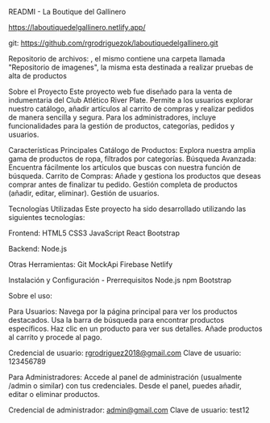 
READMI - La Boutique del Gallinero

https://laboutiquedelgallinero.netlify.app/

git: https://github.com/rgrodriguezok/laboutiquedelgallinero.git

Repositorio de archivos:  , el mismo contiene una carpeta llamada "Repositorio de imagenes", la misma esta destinada a realizar pruebas de alta de productos


Sobre el Proyecto
Este proyecto web fue diseñado  para la venta de indumentaria del Club Atlético River Plate. Permite a los usuarios explorar nuestro catálogo, añadir artículos al carrito de compras y realizar pedidos de manera sencilla y segura. Para los administradores, incluye funcionalidades para la gestión de productos, categorías, pedidos y usuarios.

Características Principales
Catálogo de Productos: Explora nuestra amplia gama de productos de ropa, filtrados por categorías.
Búsqueda Avanzada: Encuentra fácilmente los artículos que buscas con nuestra función de búsqueda.
Carrito de Compras: Añade y gestiona los productos que deseas comprar antes de finalizar tu pedido.
Gestión completa de productos (añadir, editar, eliminar).
Gestión de usuarios.



Tecnologías Utilizadas
Este proyecto ha sido desarrollado utilizando las siguientes tecnologías:

Frontend:
HTML5
CSS3
JavaScript
React
Bootstrap

Backend:
Node.js

Otras Herramientas:
Git
MockApi
Firebase
Netlify


Instalación y Configuración - Prerrequisitos
Node.js
npm
Bootstrap




Sobre el uso:

Para Usuarios:
Navega por la página principal para ver los productos destacados.
Usa la barra de búsqueda para encontrar productos específicos.
Haz clic en un producto para ver sus detalles.
Añade productos al carrito y procede al pago.

Credencial de usuario: rgrodriguez2018@gmail.com
Clave de usuario: 123456789



Para Administradores:
Accede al panel de administración (usualmente /admin o similar) con tus credenciales.
Desde el panel, puedes añadir, editar o eliminar productos.

Credencial de administrador: admin@gmail.com
Clave de usuario: test12
